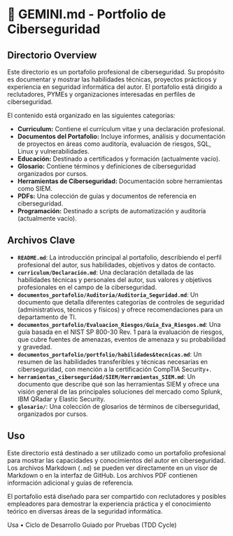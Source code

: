 # 📖 GEMINI.md - Portfolio de Ciberseguridad

## Directorio Overview

Este directorio es un portafolio profesional de ciberseguridad. Su propósito es documentar y mostrar las habilidades técnicas, proyectos prácticos y experiencia en seguridad informática del autor. El portafolio está dirigido a reclutadores, PYMEs y organizaciones interesadas en perfiles de ciberseguridad.

El contenido está organizado en las siguientes categorías:

*   **Curriculum:** Contiene el currículum vitae y una declaración profesional.
*   **Documentos del Portafolio:** Incluye informes, análisis y documentación de proyectos en áreas como auditoría, evaluación de riesgos, SQL, Linux y vulnerabilidades.
*   **Educación:** Destinado a certificados y formación (actualmente vacío).
*   **Glosario:** Contiene términos y definiciones de ciberseguridad organizados por cursos.
*   **Herramientas de Ciberseguridad:** Documentación sobre herramientas como SIEM.
*   **PDFs:** Una colección de guías y documentos de referencia en ciberseguridad.
*   **Programación:** Destinado a scripts de automatización y auditoría (actualmente vacío).

## Archivos Clave

*   **`README.md`**: La introducción principal al portafolio, describiendo el perfil profesional del autor, sus habilidades, objetivos y datos de contacto.
*   **`curriculum/Declaración.md`**: Una declaración detallada de las habilidades técnicas y personales del autor, sus valores y objetivos profesionales en el campo de la ciberseguridad.
*   **`documentos_portafolio/Auditoria/Auditoria_Seguridad.md`**: Un documento que detalla diferentes categorías de controles de seguridad (administrativos, técnicos y físicos) y ofrece recomendaciones para un departamento de TI.
*   **`documentos_portafolio/Evaluacion_Riesgos/Guia_Eva_Riesgos.md`**: Una guía basada en el NIST SP 800-30 Rev. 1 para la evaluación de riesgos, que cubre fuentes de amenazas, eventos de amenaza y su probabilidad y gravedad.
*   **`documentos_portafolio/portfolio/habilidades&tecnicas.md`**: Un resumen de las habilidades transferibles y técnicas necesarias en ciberseguridad, con mención a la certificación CompTIA Security+.
*   **`herramientas_ciberseguridad/SIEM/Herramientas_SIEM.md`**: Un documento que describe qué son las herramientas SIEM y ofrece una visión general de las principales soluciones del mercado como Splunk, IBM QRadar y Elastic Security.
*   **`glosario/`**: Una colección de glosarios de términos de ciberseguridad, organizados por cursos.

## Uso

Este directorio está destinado a ser utilizado como un portafolio profesional para mostrar las capacidades y conocimientos del autor en ciberseguridad. Los archivos Markdown (`.md`) se pueden ver directamente en un visor de Markdown o en la interfaz de GitHub. Los archivos PDF contienen información adicional y guías de referencia.

El portafolio está diseñado para ser compartido con reclutadores y posibles empleadores para demostrar la experiencia práctica y el conocimiento teórico en diversas áreas de la seguridad informática.

Usa • Ciclo de Desarrollo Guiado por Pruebas (TDD Cycle)